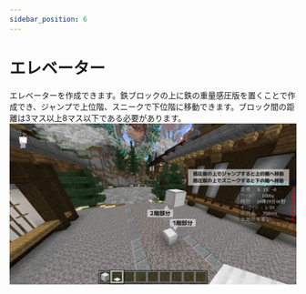 ```yaml
---
sidebar_position: 6
---
```


# エレベーター

エレベーターを作成できます。鉄ブロックの上に鉄の重量感圧版を置くことで作成でき、ジャンプで上位階、スニークで下位階に移動できます。ブロック間の距離は3マス以上8マス以下である必要があります。
![how-to-accept-agreement-1](./img/yomogi_elevator.png)

